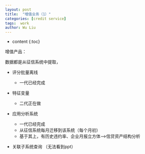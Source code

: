 ```yaml
---
layout: post
title:  "增值业务（1）"
categories: [credit service]
tags:  work
author: Wu Liu
---
```


* content
{:toc}


增值产品：

数据都是从征信系统中提取，

- 评分批量离线
  - 一代已经完成

- 特征变量
  - 二代正在做

- 应用分析系统
  - 一代已经完成
  - 从征信系统每月迁移到该系统（每个月初）
  - 基于其上，有历史违约率、企业月报立方体-->信贷资产结构分析

- 关联子系统查询
（无法看到ppt）



